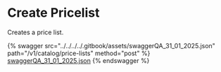 # Create Pricelist

Creates a price list.

{% swagger src="../../../../.gitbook/assets/swaggerQA_31_01_2025.json" path="/v1/catalog/price-lists" method="post" %}
[swaggerQA_31_01_2025.json](../../../../.gitbook/assets/swaggerQA_31_01_2025.json)
{% endswagger %}
